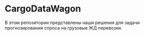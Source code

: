 # CargoDataWagon

В этом репозитории представлены наши решения для задачи прогнозирования спроса на грузовые ЖД перевозки.

